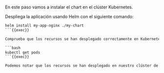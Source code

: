 En este paso vamos a instalar el chart en el clúster Kubernetes.

Despliega la aplicación usando Helm con el siguiente comando:

```bash
helm install my-app-nginx ./my-chart
```{{exec}}

Comprueba que los recursos se han desplegado correctamente en Kubernetes con el siguiente comando:

```bash
kubectl get pods
```{{exec}}

Podemos notar que los recursos se han desplegado en nuestro clúster de Kubernetes. Deberías ver tantos Pods como el valor que configuraste en el campo `replicaCount` durante el paso anterior.